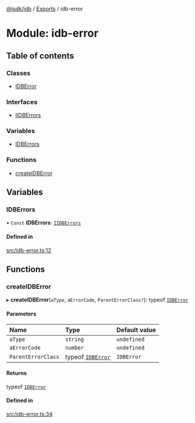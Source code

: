 [@isdk/idb](../README.md) / [Exports](../modules.md) / idb-error

# Module: idb-error

## Table of contents

### Classes

- [IDBError](../classes/idb_error.IDBError.md)

### Interfaces

- [IIDBErrors](../interfaces/idb_error.IIDBErrors.md)

### Variables

- [IDBErrors](idb_error.md#idberrors)

### Functions

- [createIDBError](idb_error.md#createidberror)

## Variables

### IDBErrors

• `Const` **IDBErrors**: [`IIDBErrors`](../interfaces/idb_error.IIDBErrors.md)

#### Defined in

[src/idb-error.ts:12](https://github.com/isdk/idb.js/blob/6598250/src/idb-error.ts#L12)

## Functions

### createIDBError

▸ **createIDBError**(`aType`, `aErrorCode`, `ParentErrorClass?`): typeof [`IDBError`](../classes/idb_error.IDBError.md)

#### Parameters

| Name | Type | Default value |
| :------ | :------ | :------ |
| `aType` | `string` | `undefined` |
| `aErrorCode` | `number` | `undefined` |
| `ParentErrorClass` | typeof [`IDBError`](../classes/idb_error.IDBError.md) | `IDBError` |

#### Returns

typeof [`IDBError`](../classes/idb_error.IDBError.md)

#### Defined in

[src/idb-error.ts:34](https://github.com/isdk/idb.js/blob/6598250/src/idb-error.ts#L34)
